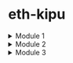# eth-kipu

<details>
<summary>Module 1</summary>
    
[Intro to Smart Contracts](https://campus.ethkipu.org/course/view.php?id=19)

</details>

<details>
<summary>Module 2</summary>

[Solidity Fundamentals](https://campus.ethkipu.org/course/view.php?id=20)

```
Requisitos de Desenvolvimento
1. Configuração Inicial
    - O contrato deve ter um construtor que receba como parâmetro o limite máximo de ETH que o banco pode armazenar (*bankCap*).
    - Este limite deve ser armazenado em uma variável imutável e usado para validar depósitos futuros.
2. Depósito de Fundos
    - O contrato deve permitir que os usuários façam depósitos de ETH.
    - Antes de aceitar o depósito, deve verificar se o saldo atual do contrato mais o valor depositado excede o limite estabelecido no *bankCap*.
    - Em caso de violação do limite, a transação deve reverter com uma mensagem de erro apropriada.
    - Um evento deve ser emitido ao final de cada depósito bem-sucedido.
3. Saque de Fundos
    - O contrato deve permitir que os usuários realizem saques de valores previamente depositados.
    - Deve haver um limite fixo por saque, definido como uma constante no contrato.
    - O valor solicitado para saque não pode exceder o saldo do usuário nem o limite por saque. Caso isso ocorra, a transação deve reverter com uma mensagem de erro apropriada.
    - Ao final de cada saque bem-sucedido, um evento deve ser emitido.
4. Consulta de Saldo
    - O contrato deve permitir que qualquer pessoa consulte o saldo de ETH armazenado no contrato.
    - Deve ser implementada uma função de visualização para retornar este saldo.
5. Controle e Validação
    - Use modificadores para validar condições que se repetem nas funções.
    - Centralize a lógica de transferências de ETH em uma função interna para evitar duplicação de código.
6. Mensagens de Erro e Eventos
    - Utilize mensagens de erro customizadas para lidar com casos como:
        - Tentativa de depósito que exceda o limite do banco (*bankCap*).
        - Saque de valor maior que o saldo do usuário.
        - Falha na transferência de ETH.
    - Implemente eventos para notificar:
        - Depósitos bem-sucedidos (com endereço do usuário e valor).
        - Saques bem-sucedidos (com endereço do usuário e valor).

Critérios de Implementação Técnica
1. Variáveis
    - Use variáveis immutable para parâmetros do construtor que não mudam.
    - Use constant para valores fixos no contrato.
    - Use mapeamentos para armazenar o saldo de cada usuário.
2. Boas Práticas
    - Nomeie funções, eventos e variáveis de forma descritiva e consistente com os padrões abordados em aula.
    - Adicione comentários explicativos para cada elemento do contrato.
    - Priorize a legibilidade e a organização do código.
3. Segurança
    - Use revert para mensagens de erro, fornecendo informações úteis para o desenvolvedor.

Instruções para Entrega
1. Estrutura do Contrato
    - Crie o contrato em um arquivo .sol.
    - O nome do contrato deve ser KipuBank.
    - Faça o deploy na Sepolia e verifique seu contrato no explorador de blocos.
2. Implementação
    - Certifique-se de implementar todas as funcionalidades descritas nos requisitos.
    - Siga as práticas recomendadas apresentadas em aula.
3. Entrega Final
    - Submeta o endereço do seu contrato verificado no Sepolia Etherscan.
```

Solution:

- [source code](./solidity/KipuBank.sol)
- [sepolia contract/ETherscan](https://sepolia.etherscan.io/address/0x6c003fb34F4c4B8d55572AeB3C79c65c6EC04169#code)
- [sepolia contract/Sourcify](https://repo.sourcify.dev/contracts/full_match/11155111/0x6c003fb34F4c4B8d55572AeB3C79c65c6EC04169/sources/)

![image](./img/kipubank.svg)

</details>

<details>
<summary>Module 3</summary>
    
[Padrões, bibliotecas e padrões](https://campus.ethkipu.org/course/view.php?id=21)

```
Trago duas atividades para vocês, essas atividades serão consideradas como conclusão do módulo 3.

Essas atividades são:
- 1 Contrato ERC20
- 1 Contrato ERC721

Vocês seguirão o padrão OpenZeppelin, mas ambos os contratos precisam possuir:
Funções Públicas Adicionais:
- Função `mint`
- Função `burn`
Controle de Acesso:
- Gargo MINTER - para endereços que possam criar tokens
- Cargo BURNER - para endereços que podem queimar tokens
- Cargo ADMIN - para endereços que podem alterar quem é o MINTER e quem é o BURNER.

OBS: o contrato pode ter multiplos BURNERS e MINTERS. Mas o ADMIN é único.

Prazo de Entrega: 08/03/2025
```

Contrato ERC20:

> [solution](solidity/m3-erc20.sol)
>
> [sepolia contract](solidity/m3-erc20.sol)

Contrato ERC721

> [solution](solidity/m3-erc721.sol)
>
> [sepolia contract](solidity/m3-erc20.sol)

</details>
